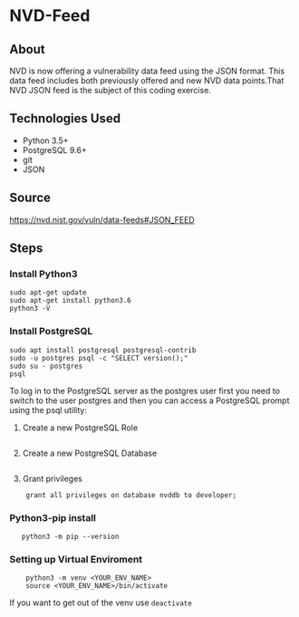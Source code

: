 # NVD-Feed

## About
NVD is now offering a vulnerability data feed using the JSON format. This data feed includes both previously offered and new NVD data points.That NVD JSON feed is the subject of this coding exercise.

## Technologies Used
* Python 3.5+
* PostgreSQL 9.6+
* git
* JSON

## Source 

https://nvd.nist.gov/vuln/data-feeds#JSON_FEED

## Steps

### Install Python3

``` 
sudo apt-get update
sudo apt-get install python3.6
python3 -V
```
### Install PostgreSQL

```
sudo apt install postgresql postgresql-contrib
sudo -u postgres psql -c "SELECT version();"
sudo su - postgres
psql
```
To log in to the PostgreSQL server as the postgres user first you need to switch to the user postgres and then you can access a PostgreSQL prompt using the psql utility:

1. Create a new PostgreSQL Role

``` sudo su - postgres -c "createuser developer"
```

2. Create a new PostgreSQL Database

``` sudo su - postgres -c "createdb nvddb" 
```

3. Grant privileges
``` sudo -u postgres psql
    grant all privileges on database nvddb to developer;
```
### Python3-pip install

```python3 -m pip install --user --upgrade pip
   python3 -m pip --version
```
### Setting up Virtual Enviroment

``` python3 -m pip install --user virtualenv
    python3 -m venv <YOUR_ENV_NAME>
    source <YOUR_ENV_NAME>/bin/activate
```
If you want to get out of the venv use  `deactivate`




